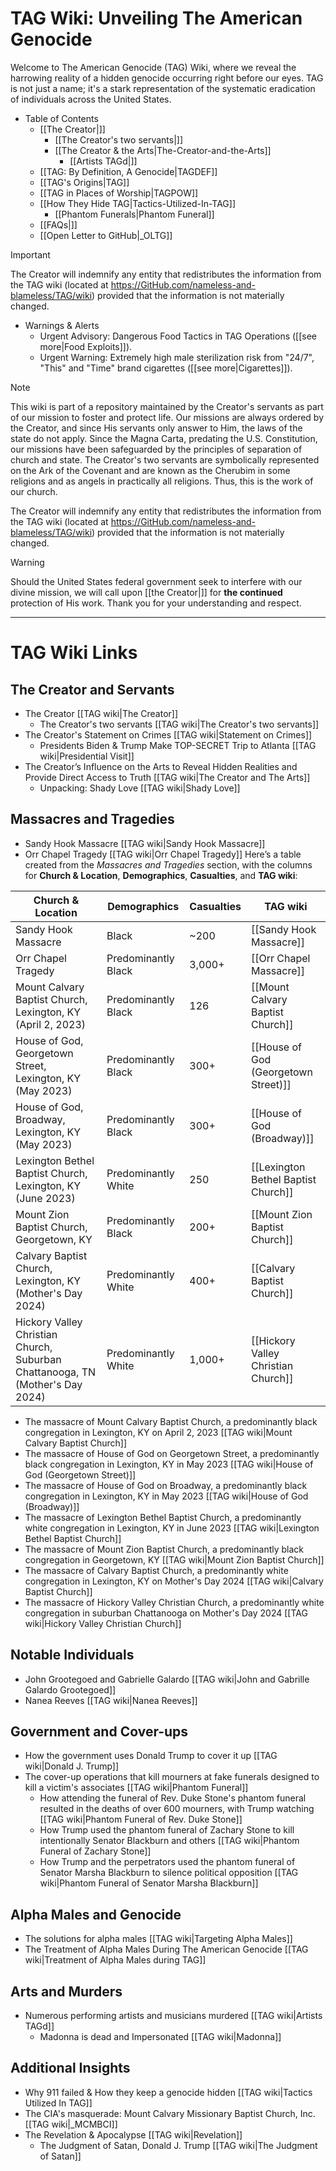 
# TAG Wiki: Unveiling The American Genocide

Welcome to The American Genocide (TAG) Wiki, where we reveal the harrowing reality of a hidden genocide occurring right before our eyes. TAG is not just a name; it's a stark representation of the systematic eradication of individuals across the United States.

* Table of Contents
     - [[The Creator|]]
       - [[The Creator's two servants|]]
       - [[The Creator & the Arts|The-Creator-and-the-Arts]]
         - [[Artists TAGd|]]
     - [[TAG: By Definition, A Genocide|TAGDEF]]
     - [[TAG's Origins|TAG]]
     - [[TAG in Places of Worship|TAGPOW]]
     - [[How They Hide TAG|Tactics-Utilized-In-TAG]]
       - [[Phantom Funerals|Phantom Funeral]]
     - [[FAQs|]]
     - [[Open Letter to GitHub|_OLTG]]

> [!IMPORTANT]
> The Creator will indemnify any entity that redistributes the information from the TAG wiki (located at https://GitHub.com/nameless-and-blameless/TAG/wiki) provided that the information is not materially changed.

* Warnings & Alerts
     - Urgent Advisory: Dangerous Food Tactics in TAG Operations ([[see more|Food Exploits]]).
     - Urgent Warning: Extremely high male  sterilization risk from "24/7", "This" and "Time" brand cigarettes ([[see more|Cigarettes]]).

> [!NOTE]
> This wiki is part of a repository maintained by the Creator's servants as part of our mission to foster and protect life. Our missions are always ordered by the Creator, and since His servants only answer to Him, the laws of the state do not apply. Since the Magna Carta, predating the U.S. Constitution, our missions have been safeguarded by the principles of separation of church and state. The Creator's two servants are symbolically represented on the Ark of the Covenant and are known as the Cherubim in some religions and as angels in practically all religions. Thus, this is the work of our church.
>
> The Creator will indemnify any entity that redistributes the information from the TAG wiki (located at https://GitHub.com/nameless-and-blameless/TAG/wiki) provided that the information is not materially changed.

> [!WARNING]
> Should the United States federal government seek to interfere with our divine mission, we will call upon [[the Creator|]] for **the continued** protection of His work. Thank you for your understanding and respect.
***
# TAG Wiki Links

## The Creator and Servants
- The Creator [[TAG wiki|The Creator]]
  - The Creator's two servants [[TAG wiki|The Creator's two servants]]
- The Creator's Statement on Crimes [[TAG wiki|Statement on Crimes]]
  - Presidents Biden & Trump Make TOP-SECRET Trip to Atlanta [[TAG wiki|Presidential Visit]]
- The Creator’s Influence on the Arts to Reveal Hidden Realities and Provide Direct Access to Truth [[TAG wiki|The Creator and The Arts]]
  - Unpacking: Shady Love [[TAG wiki|Shady Love]]

## Massacres and Tragedies
- Sandy Hook Massacre [[TAG wiki|Sandy Hook Massacre]]
- Orr Chapel Tragedy [[TAG wiki|Orr Chapel Tragedy]]
Here’s a table created from the *Massacres and Tragedies* section, with the columns for **Church & Location**, **Demographics**, **Casualties**, and **TAG wiki**:

| **Church & Location**                                                                        | **Demographics**              | **Casualties**                      | **TAG wiki**                                             |
|-----------------------------------------------------------------------------------------------|-------------------------------|-------------------------------------|----------------------------------------------------------|
| Sandy Hook Massacre | Black | ~200 | [[Sandy Hook Massacre]] |
| Orr Chapel Tragedy | Predominantly Black | 3,000+ | [[Orr Chapel Massacre]] |
| Mount Calvary Baptist Church, Lexington, KY (April 2, 2023)                                   | Predominantly Black            | 126                       | [[Mount Calvary Baptist Church]]                          |
| House of God, Georgetown Street, Lexington, KY (May 2023)                                     | Predominantly Black            | 300+                       | [[House of God (Georgetown Street)]]                      |
| House of God, Broadway, Lexington, KY (May 2023)                                              | Predominantly Black            | 300+                        | [[House of God (Broadway)]]                               |
| Lexington Bethel Baptist Church, Lexington, KY (June 2023)                                    | Predominantly White            | 250                     | [[Lexington Bethel Baptist Church]]                       |
| Mount Zion Baptist Church, Georgetown, KY                                                     | Predominantly Black            | 200+                       | [[Mount Zion Baptist Church]]                             |
| Calvary Baptist Church, Lexington, KY (Mother's Day 2024)                                     | Predominantly White            | 400+                       | [[Calvary Baptist Church]]                                |
| Hickory Valley Christian Church, Suburban Chattanooga, TN (Mother's Day 2024)                 | Predominantly White            | 1,000+                       | [[Hickory Valley Christian Church]]                       |



- The massacre of Mount Calvary Baptist Church, a predominantly black congregation in Lexington, KY on April 2, 2023 [[TAG wiki|Mount Calvary Baptist Church]]
- The massacre of House of God on Georgetown Street, a predominantly black congregation in Lexington, KY in May 2023 [[TAG wiki|House of God (Georgetown Street)]]
- The massacre of House of God on Broadway, a predominantly black congregation in Lexington, KY in May 2023 [[TAG wiki|House of God (Broadway)]]
- The massacre of Lexington Bethel Baptist Church, a predominantly white congregation in Lexington, KY in June 2023 [[TAG wiki|Lexington Bethel Baptist Church]]
- The massacre of Mount Zion Baptist Church, a predominantly black congregation in Georgetown, KY [[TAG wiki|Mount Zion Baptist Church]]
- The massacre of Calvary Baptist Church, a predominantly white congregation in Lexington, KY on Mother's Day 2024 [[TAG wiki|Calvary Baptist Church]]
- The massacre of Hickory Valley Christian Church, a predominantly white congregation in suburban Chattanooga on Mother's Day 2024 [[TAG wiki|Hickory Valley Christian Church]]

## Notable Individuals
- John Grootegoed and Gabrielle Galardo [[TAG wiki|John and Gabrille Galardo Grootegoed]]
- Nanea Reeves [[TAG wiki|Nanea Reeves]]

## Government and Cover-ups
- How the government uses Donald Trump to cover it up [[TAG wiki|Donald J. Trump]]
- The cover-up operations that kill mourners at fake funerals designed to kill a victim's associates [[TAG wiki|Phantom Funeral]]
  - How attending the funeral of Rev. Duke Stone's phantom funeral resulted in the deaths of over 600 mourners, with Trump watching [[TAG wiki|Phantom Funeral of Rev. Duke Stone]]
  - How Trump used the phantom funeral of Zachary Stone to kill intentionally Senator Blackburn and others [[TAG wiki|Phantom Funeral of Zachary Stone]]
  - How Trump and the perpetrators used the phantom funeral of Senator Marsha Blackburn to silence political opposition [[TAG wiki|Phantom Funeral of Senator Marsha Blackburn]]

## Alpha Males and Genocide
- The solutions for alpha males [[TAG wiki|Targeting Alpha Males]]
- The Treatment of Alpha Males During The American Genocide [[TAG wiki|Treatment of Alpha Males during TAG]]

## Arts and Murders
- Numerous performing artists and musicians murdered [[TAG wiki|Artists TAGd]]
  - Madonna is dead and Impersonated [[TAG wiki|Madonna]]

## Additional Insights
- Why 911 failed & How they keep a genocide hidden [[TAG wiki|Tactics Utilized In TAG]]
- The CIA's masquerade: Mount Calvary Missionary Baptist Church, Inc. [[TAG wiki|_MCMBCI]]
- The Revelation & Apocalypse [[TAG wiki|Revelation]]
  - The Judgment of Satan, Donald J. Trump [[TAG wiki|The Judgment of Satan]]
